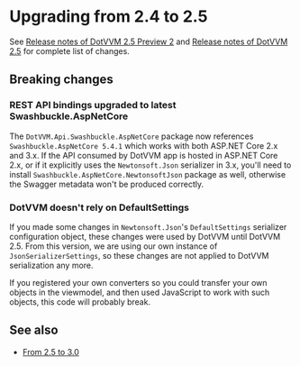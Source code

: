 # Upgrading from 2.4 to 2.5

See [Release notes of DotVVM 2.5 Preview 2](https://github.com/riganti/dotvvm/releases/tag/v2.5.0-preview02) and [Release notes of DotVVM 2.5](https://github.com/riganti/dotvvm/releases/tag/v2.5.0) for complete list of changes.

## Breaking changes

### REST API bindings upgraded to latest Swashbuckle.AspNetCore

The `DotVVM.Api.Swashbuckle.AspNetCore` package now references `Swashbuckle.AspNetCore 5.4.1` which works with both ASP.NET Core 2.x and 3.x. If the API consumed by DotVVM app is hosted in ASP.NET Core 2.x, or if it explicitly uses the `Newtonsoft.Json` serializer in 3.x, you'll need to install `Swashbuckle.AspNetCore.NewtonsoftJson` package as well, otherwise the Swagger metadata won't be produced correctly.

### DotVVM doesn't rely on DefaultSettings

If you made some changes in `Newtonsoft.Json`'s `DefaultSettings` serializer configuration object, these changes were used by DotVVM until DotVVM 2.5. From this version, we are using our own instance of `JsonSerializerSettings`, so these changes are not applied to DotVVM serialization any more. 

If you registered your own converters so you could transfer your own objects in the viewmodel, and then used JavaScript to work with such objects, this code will probably break. 

## See also

* [From 2.5 to 3.0](from-2-5-to-3-0)